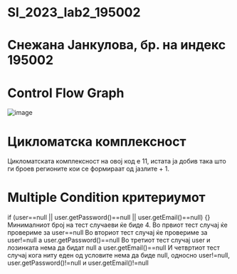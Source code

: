 # SI_2023_lab2_195002
# Снежана Јанкулова, бр. на индекс 195002
# Control Flow Graph
![image](https://github.com/SnezhanaJ/SI_2023_lab2_195002/assets/127696203/d25f6c76-ddbc-4f9c-a730-d90bcd95277f)


# Цикломатска комплексност
Цикломатската комплексност на овој код е 11, истата ја добив така што ги броев регионите кои се формираат од јазлите + 1.
# Multiple Condition критериумот
if (user==null || user.getPassword()==null || user.getEmail()==null) {} 
Минималниот број на тест случаеви ќе биде 4.
Во првиот тест случај ќе провериме за user==null
Во вториот тест случај ќе провериме за user!=null a user.getPassword()==null
Во третиот тест случај user и лозинката нема да бидат null а user.getEmail()==null
И четвртиот тест случај кога ниту еден од условите нема да биде null, односно user!=null, user.getPassword()!=null и user.getEmail()!=null

